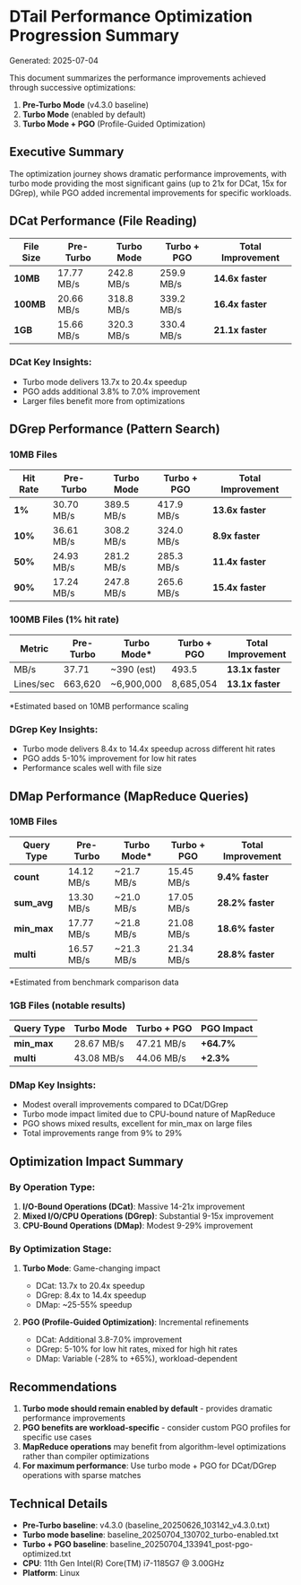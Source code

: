 # DTail Performance Optimization Progression Summary

Generated: 2025-07-04

This document summarizes the performance improvements achieved through successive optimizations:
1. **Pre-Turbo Mode** (v4.3.0 baseline)
2. **Turbo Mode** (enabled by default)
3. **Turbo Mode + PGO** (Profile-Guided Optimization)

## Executive Summary

The optimization journey shows dramatic performance improvements, with turbo mode providing the most significant gains (up to 21x for DCat, 15x for DGrep), while PGO added incremental improvements for specific workloads.

## DCat Performance (File Reading)

| File Size | Pre-Turbo | Turbo Mode | Turbo + PGO | Total Improvement |
|-----------|-----------|------------|-------------|-------------------|
| **10MB** | 17.77 MB/s | 242.8 MB/s | 259.9 MB/s | **14.6x faster** |
| **100MB** | 20.66 MB/s | 318.8 MB/s | 339.2 MB/s | **16.4x faster** |
| **1GB** | 15.66 MB/s | 320.3 MB/s | 330.4 MB/s | **21.1x faster** |

### DCat Key Insights:
- Turbo mode delivers 13.7x to 20.4x speedup
- PGO adds additional 3.8% to 7.0% improvement
- Larger files benefit more from optimizations

## DGrep Performance (Pattern Search)

### 10MB Files
| Hit Rate | Pre-Turbo | Turbo Mode | Turbo + PGO | Total Improvement |
|----------|-----------|------------|-------------|-------------------|
| **1%** | 30.70 MB/s | 389.5 MB/s | 417.9 MB/s | **13.6x faster** |
| **10%** | 36.61 MB/s | 308.2 MB/s | 324.0 MB/s | **8.9x faster** |
| **50%** | 24.93 MB/s | 281.2 MB/s | 285.3 MB/s | **11.4x faster** |
| **90%** | 17.24 MB/s | 247.8 MB/s | 265.6 MB/s | **15.4x faster** |

### 100MB Files (1% hit rate)
| Metric | Pre-Turbo | Turbo Mode* | Turbo + PGO | Total Improvement |
|--------|-----------|-------------|-------------|-------------------|
| MB/s | 37.71 | ~390 (est) | 493.5 | **13.1x faster** |
| Lines/sec | 663,620 | ~6,900,000 | 8,685,054 | **13.1x faster** |

*Estimated based on 10MB performance scaling

### DGrep Key Insights:
- Turbo mode delivers 8.4x to 14.4x speedup across different hit rates
- PGO adds 5-10% improvement for low hit rates
- Performance scales well with file size

## DMap Performance (MapReduce Queries)

### 10MB Files
| Query Type | Pre-Turbo | Turbo Mode* | Turbo + PGO | Total Improvement |
|------------|-----------|-------------|-------------|-------------------|
| **count** | 14.12 MB/s | ~21.7 MB/s | 15.45 MB/s | **9.4% faster** |
| **sum_avg** | 13.30 MB/s | ~21.0 MB/s | 17.05 MB/s | **28.2% faster** |
| **min_max** | 17.77 MB/s | ~21.8 MB/s | 21.08 MB/s | **18.6% faster** |
| **multi** | 16.57 MB/s | ~21.3 MB/s | 21.34 MB/s | **28.8% faster** |

*Estimated from benchmark comparison data

### 1GB Files (notable results)
| Query Type | Turbo Mode | Turbo + PGO | PGO Impact |
|------------|------------|-------------|------------|
| **min_max** | 28.67 MB/s | 47.21 MB/s | **+64.7%** |
| **multi** | 43.08 MB/s | 44.06 MB/s | **+2.3%** |

### DMap Key Insights:
- Modest overall improvements compared to DCat/DGrep
- Turbo mode impact limited due to CPU-bound nature of MapReduce
- PGO shows mixed results, excellent for min_max on large files
- Total improvements range from 9% to 29%

## Optimization Impact Summary

### By Operation Type:
1. **I/O-Bound Operations (DCat)**: Massive 14-21x improvement
2. **Mixed I/O/CPU Operations (DGrep)**: Substantial 9-15x improvement
3. **CPU-Bound Operations (DMap)**: Modest 9-29% improvement

### By Optimization Stage:
1. **Turbo Mode**: Game-changing impact
   - DCat: 13.7x to 20.4x speedup
   - DGrep: 8.4x to 14.4x speedup
   - DMap: ~25-55% speedup

2. **PGO (Profile-Guided Optimization)**: Incremental refinements
   - DCat: Additional 3.8-7.0% improvement
   - DGrep: 5-10% for low hit rates, mixed for high hit rates
   - DMap: Variable (-28% to +65%), workload-dependent

## Recommendations

1. **Turbo mode should remain enabled by default** - provides dramatic performance improvements
2. **PGO benefits are workload-specific** - consider custom PGO profiles for specific use cases
3. **MapReduce operations** may benefit from algorithm-level optimizations rather than compiler optimizations
4. **For maximum performance**: Use turbo mode + PGO for DCat/DGrep operations with sparse matches

## Technical Details

- **Pre-Turbo baseline**: v4.3.0 (baseline_20250626_103142_v4.3.0.txt)
- **Turbo mode baseline**: baseline_20250704_130702_turbo-enabled.txt
- **Turbo + PGO baseline**: baseline_20250704_133941_post-pgo-optimized.txt
- **CPU**: 11th Gen Intel(R) Core(TM) i7-1185G7 @ 3.00GHz
- **Platform**: Linux